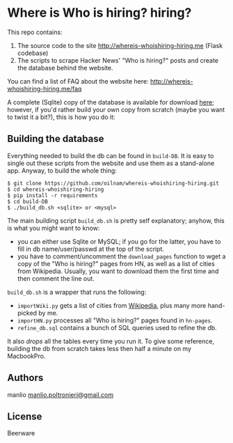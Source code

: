 # Where is Who is hiring? hiring?

This repo contains:
 1. The source code to the site http://whereis-whoishiring-hiring.me (Flask codebase)
 2. The scripts to scrape Hacker News' "Who is hiring?" posts and create the database behind the website.
 
You can find a list of FAQ about the website here: http://whereis-whoishiring-hiring.me/faq

A complete (Sqlite) copy of the database is available for download [here](https://www.dropbox.com/s/farbls5hbkhbc1i/last.db.zip?dl=0); however, if you'd rather build your own copy from scratch (maybe you want to twist it a bit?), this is how you do it:

Building the database
---------------------
Everything needed to build the db can be found in `build-DB`. It is easy to single out these scripts from the website and use them as a stand-alone app. Anyway, to build the whole thing:

    $ git clone https://github.com/oilnam/whereis-whoishiring-hiring.git
    $ cd whereis-whoishiring-hiring
    $ pip install -r requirements
    $ cd build-DB
    $ ./build_db.sh <sqlite> or <mysql>

The main building script `build_db.sh` is pretty self explanatory; anyhow, this is what you might want to know:

 - you can either use Sqlite or MySQL; if you go for the latter, you have to fill in db name/user/passwd at the top of the script.
 - you have to comment/uncomment the `download_pages` function to wget a copy of the "Who is hiring?" pages from HN, as well as a list of cities from Wikipedia. Usually, you want to download them the first time and then comment the line out.
 
`build_db.sh` is a wrapper that runs the following:

 - `importWiki.py` gets a list of cities from [Wikipedia](http://en.wikipedia.org/wiki/List_of_cities_by_longitude), plus many more hand-picked by me.
 - `importHN.py` processes all "Who is hiring?" pages found in `hn-pages`. 
 - `refine_db.sql` contains a bunch of SQL queries used to refine the db.

It also *drops* all the tables every time you run it. To give some reference, building the db from scratch takes less then half a minute on my MacbookPro. 

Authors
-------
manlio <manlio.poltronieri@gmail.com>

License
-------
Beerware
 





  
  
